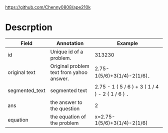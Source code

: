 https://github.com/Chenny0808/ape210k
# Descrption
| Field          | Annotation                               | Example                                          |
| -------------- | ---------------------------------------- | ------------------------------------------------ |
| id             | Unique id of a problem.                  | 313230                                           |
| original text  | Original problem text from yahoo answer. | 2.75-1(5/6)+3(1/4)-2(1/6)．                       |
| segmented_text | segmented text                           | 2.75 - 1 ( 5 / 6 ) + 3 ( 1 / 4 ) - 2 ( 1 / 6 ) ． |
| ans            | the answer to the question               | 2                                                |
| equation       | the equation of the problem              | x=2.75-1(5/6)+3(1/4)-2(1/6)                      |
